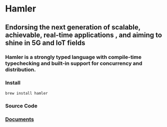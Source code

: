 # Hamler

## Endorsing the next generation of scalable, achievable, real-time applications , and aiming to shine in 5G and IoT fields

### Hamler is a strongly typed  language with compile-time typechecking and built-in support for concurrency and  distribution.



### **Install**

```shell
brew install hamler
```



### **Source Code**



### [**Documents**](docs/guide/00_TableOfContents.md)

